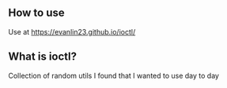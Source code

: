 ## How to use
Use at https://evanlin23.github.io/ioctl/ 

## What is ioctl?
Collection of random utils I found that I wanted to use day to day